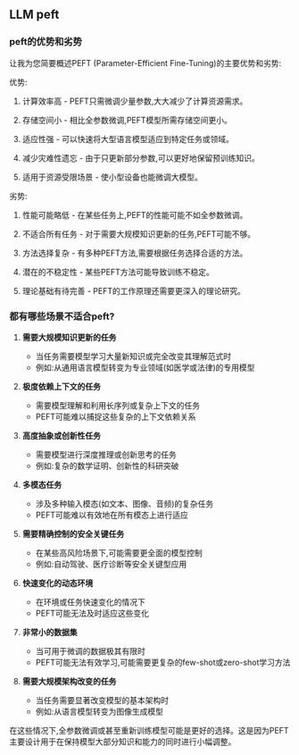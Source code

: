 ## LLM peft


### peft的优势和劣势

让我为您简要概述PEFT (Parameter-Efficient Fine-Tuning)的主要优势和劣势:

优势:

1. 计算效率高 - PEFT只需微调少量参数,大大减少了计算资源需求。

2. 存储空间小 - 相比全参数微调,PEFT模型所需存储空间更小。

3. 适应性强 - 可以快速将大型语言模型适应到特定任务或领域。

4. 减少灾难性遗忘 - 由于只更新部分参数,可以更好地保留预训练知识。

5. 适用于资源受限场景 - 使小型设备也能微调大模型。

劣势:

1. 性能可能略低 - 在某些任务上,PEFT的性能可能不如全参数微调。

2. 不适合所有任务 - 对于需要大规模知识更新的任务,PEFT可能不够。

3. 方法选择复杂 - 有多种PEFT方法,需要根据任务选择合适的方法。

4. 潜在的不稳定性 - 某些PEFT方法可能导致训练不稳定。

5. 理论基础有待完善 - PEFT的工作原理还需要更深入的理论研究。


### 都有哪些场景不适合peft?


1. **需要大规模知识更新的任务**
   - 当任务需要模型学习大量新知识或完全改变其理解范式时
   - 例如:从通用语言模型转变为专业领域(如医学或法律)的专用模型

2. **极度依赖上下文的任务**
   - 需要模型理解和利用长序列或复杂上下文的任务
   - PEFT可能难以捕捉这些复杂的上下文依赖关系

3. **高度抽象或创新性任务**
   - 需要模型进行深度推理或创新思考的任务
   - 例如:复杂的数学证明、创新性的科研突破

4. **多模态任务**
   - 涉及多种输入模态(如文本、图像、音频)的复杂任务
   - PEFT可能难以有效地在所有模态上进行适应

5. **需要精确控制的安全关键任务**
   - 在某些高风险场景下,可能需要更全面的模型控制
   - 例如:自动驾驶、医疗诊断等安全关键型应用

6. **快速变化的动态环境**
   - 在环境或任务快速变化的情况下
   - PEFT可能无法及时适应这些变化

7. **非常小的数据集**
   - 当可用于微调的数据极其有限时
   - PEFT可能无法有效学习,可能需要更复杂的few-shot或zero-shot学习方法

8. **需要大规模架构改变的任务**
   - 当任务需要显著改变模型的基本架构时
   - 例如:从语言模型转变为图像生成模型

在这些情况下,全参数微调或甚至重新训练模型可能是更好的选择。这是因为PEFT主要设计用于在保持模型大部分知识和能力的同时进行小幅调整。

